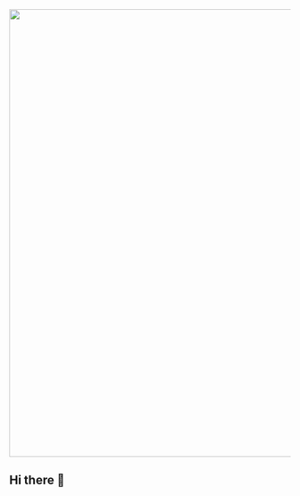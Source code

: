 <div id="header" align="center">
  <img decoding="async" src="[https://www.canva.com/design/DAGY06MNGYU/JKl1zez3bg1TwTyzmWBywQ/edit?utm_content=DAGY06MNGYU&utm_campaign=designshare&utm_medium=link2&utm_source=sharebutton](https://github.com/Branlut/Branlut/blob/73d509c24f77c68639fb198f5cee872717347321/Banner%20Brayan.png)" width="800"/>
</div>


## Hi there 👋

<!--
**Branlut/Branlut** is a ✨ _special_ ✨ repository because its `README.md` (this file) appears on your GitHub profile.

Here are some ideas to get you started:

- 🔭 I’m currently working on ...
- 🌱 I’m currently learning ...
- 👯 I’m looking to collaborate on ...
- 🤔 I’m looking for help with ...
- 💬 Ask me about ...
- 📫 How to reach me: ...
- 😄 Pronouns: ...
- ⚡ Fun fact: ...
-->
